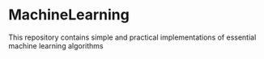 # MachineLearning
This repository contains simple and practical implementations of essential machine learning algorithms
